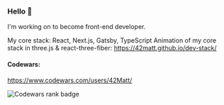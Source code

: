 ### Hello 👋
I'm working on to become front-end developer.

My core stack: React, Next.js, Gatsby, TypeScript
Animation of my core stack in three.js & react-three-fiber: https://42matt.github.io/dev-stack/


#### Codewars: 
https://www.codewars.com/users/42Matt/

<img src="https://www.codewars.com/users/42Matt/badges/large" alt="Codewars rank badge" />
<!--
**42Matt/42Matt** is a ✨ _special_ ✨ repository because its `README.md` (this file) appears on your GitHub profile.

Here are some ideas to get you started:

- 🔭 I’m currently working on ...
- 🌱 I’m currently learning ...
- 👯 I’m looking to collaborate on ...
- 🤔 I’m looking for help with ...
- 💬 Ask me about ...
- 📫 How to reach me: ...
- 😄 Pronouns: ...
- ⚡ Fun fact: ...
-->
